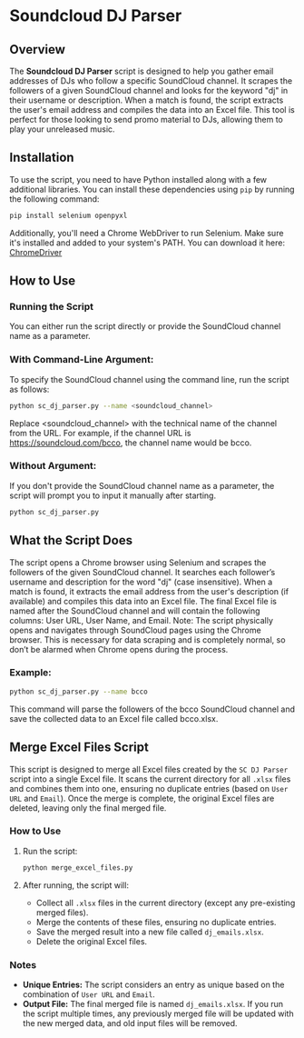 # Soundcloud DJ Parser

## Overview
The **Soundcloud DJ Parser** script is designed to help you gather email addresses of DJs who follow a specific SoundCloud channel. It scrapes the followers of a given SoundCloud channel and looks for the keyword "dj" in their username or description. When a match is found, the script extracts the user's email address and compiles the data into an Excel file. This tool is perfect for those looking to send promo material to DJs, allowing them to play your unreleased music.

## Installation

To use the script, you need to have Python installed along with a few additional libraries. You can install these dependencies using `pip` by running the following command:

```bash
pip install selenium openpyxl
```

Additionally, you'll need a Chrome WebDriver to run Selenium. Make sure it's installed and added to your system's PATH. You can download it here: [ChromeDriver](https://developer.chrome.com/docs/chromedriver?hl=ru#latest_chromedriver_binaries)

## How to Use
### Running the Script
You can either run the script directly or provide the SoundCloud channel name as a parameter.

### With Command-Line Argument:

To specify the SoundCloud channel using the command line, run the script as follows:

```bash
python sc_dj_parser.py --name <soundcloud_channel>
```

Replace <soundcloud_channel> with the technical name of the channel from the URL. For example, if the channel URL is https://soundcloud.com/bcco, the channel name would be bcco.

### Without Argument:

If you don't provide the SoundCloud channel name as a parameter, the script will prompt you to input it manually after starting.

```bash
python sc_dj_parser.py
```

## What the Script Does
The script opens a Chrome browser using Selenium and scrapes the followers of the given SoundCloud channel.
It searches each follower’s username and description for the word "dj" (case insensitive).
When a match is found, it extracts the email address from the user's description (if available) and compiles this data into an Excel file.
The final Excel file is named after the SoundCloud channel and will contain the following columns: User URL, User Name, and Email.
Note: The script physically opens and navigates through SoundCloud pages using the Chrome browser. This is necessary for data scraping and is completely normal, so don’t be alarmed when Chrome opens during the process.

### Example:
```bash
python sc_dj_parser.py --name bcco
```

This command will parse the followers of the bcco SoundCloud channel and save the collected data to an Excel file called bcco.xlsx.

## Merge Excel Files Script

This script is designed to merge all Excel files created by the `SC DJ Parser` script into a single Excel file. It scans the current directory for all `.xlsx` files and combines them into one, ensuring no duplicate entries (based on `User URL` and `Email`). Once the merge is complete, the original Excel files are deleted, leaving only the final merged file.

### How to Use

1. Run the script:

    ```bash
    python merge_excel_files.py
    ```

2. After running, the script will:
    - Collect all `.xlsx` files in the current directory (except any pre-existing merged files).
    - Merge the contents of these files, ensuring no duplicate entries.
    - Save the merged result into a new file called `dj_emails.xlsx`.
    - Delete the original Excel files.

### Notes

- **Unique Entries:** The script considers an entry as unique based on the combination of `User URL` and `Email`.
- **Output File:** The final merged file is named `dj_emails.xlsx`. If you run the script multiple times, any previously merged file will be updated with the new merged data, and old input files will be removed.
